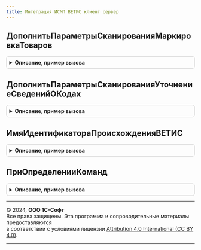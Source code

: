 ```yaml
---
title: Интеграция ИСМП ВЕТИС клиент сервер
---
```



## ДополнитьПараметрыСканированияМаркировкаТоваров
<details style="margin: 1em 0; padding: 0.5em; border: 1px solid #ccc; border-radius: 6px;">

<summary style="font-weight: bold; cursor: pointer;">Описание, пример вызова</summary>

```bsl

// Дополняет параметры сканирования для документа Маркировка товаров при необходимости передавать специфику ВетИС:
//   * Взводит флаг "ЗаполнятьДанныеВЕТИС".
//   * Определяет тип идентификатора происхождения ВетИС.
//
// Параметры:
//   Операция              - ПеречислениеСсылка.ВидыОперацийИСМП - операция маркировки.
//   ПараметрыСканирования - См. ШтрихкодированиеОбщегоНазначенияИСКлиент.ПараметрыСканирования.
//
Процедура ДополнитьПараметрыСканированияМаркировкаТоваров(Операция, ПараметрыСканирования) Экспорт
```

Пример вызова
```bsl
ИнтеграцияИСМПВЕТИСКлиентСервер.ДополнитьПараметрыСканированияМаркировкаТоваров(Операция, ПараметрыСканирования) 
```
</details>

## ДополнитьПараметрыСканированияУточнениеСведенийОКодах
<details style="margin: 1em 0; padding: 0.5em; border: 1px solid #ccc; border-radius: 6px;">

<summary style="font-weight: bold; cursor: pointer;">Описание, пример вызова</summary>

```bsl

// Дополняет параметры сканирования для документа Уточнение сведений о кодах маркировки при необходимости передавать специфику ВетИС:
//   * Взводит флаг "ЗаполнятьДанныеВЕТИС".
//   * Определяет тип идентификатора происхождения ВетИС.
//
// Параметры:
//   Операция              - ПеречислениеСсылка.ВидыОперацийИСМП - операция маркировки.
//   ПараметрыСканирования - См. ШтрихкодированиеОбщегоНазначенияИСКлиент.ПараметрыСканирования.
//
Процедура ДополнитьПараметрыСканированияУточнениеСведенийОКодах(Операция, ПараметрыСканирования) Экспорт
```

Пример вызова
```bsl
ИнтеграцияИСМПВЕТИСКлиентСервер.ДополнитьПараметрыСканированияУточнениеСведенийОКодах(Операция, ПараметрыСканирования) 
```
</details>

## ИмяИдентификатораПроисхожденияВЕТИС
<details style="margin: 1em 0; padding: 0.5em; border: 1px solid #ccc; border-radius: 6px;">

<summary style="font-weight: bold; cursor: pointer;">Описание, пример вызова</summary>

```bsl

// Возвращает имя полей/колонок "Идентификатор происхождения ВетИС" в интерфейсе
//
// Возвращаемое значение:
//  Строка - Имя идентификатора
//
Функция ИмяИдентификатораПроисхожденияВЕТИС() Экспорт
```

Пример вызова
```bsl
Результат = ИнтеграцияИСМПВЕТИСКлиентСервер.ИмяИдентификатораПроисхожденияВЕТИС() 
```
</details>

## ПриОпределенииКоманд
<details style="margin: 1em 0; padding: 0.5em; border: 1px solid #ccc; border-radius: 6px;">

<summary style="font-weight: bold; cursor: pointer;">Описание, пример вызова</summary>

```bsl

// Добавляет команды выбора основания-документа ВетИС в документ ИСМП
//
// Параметры:
//  ИмяФормы - Строка - Имя формы
//  Команды - Массив Из См. ПодключаемыеКомандыИСКлиенСервер.ОписаниеКоманды - Добавляемые на форму команды
Процедура ПриОпределенииКоманд(ИмяФормы, Команды) Экспорт
```

Пример вызова
```bsl
ИнтеграцияИСМПВЕТИСКлиентСервер.ПриОпределенииКоманд(ИмяФормы, Команды) 
```
</details>

---

© 2024, **ООО 1С-Софт**  
Все права защищены. Эта программа и сопроводительные материалы предоставляются  
в соответствии с условиями лицензии [Attribution 4.0 International (CC BY 4.0)](https://creativecommons.org/licenses/by/4.0/legalcode).

---
